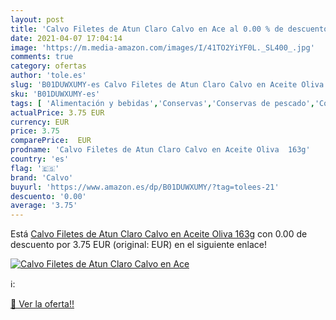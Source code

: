 ```yaml
---
layout: post
title: 'Calvo Filetes de Atun Claro Calvo en Ace al 0.00 % de descuento'
date: 2021-04-07 17:04:14
image: 'https://m.media-amazon.com/images/I/41TO2YiYF0L._SL400_.jpg'
comments: true
category: ofertas
author: 'tole.es'
slug: 'B01DUWXUMY-es Calvo Filetes de Atun Claro Calvo en Aceite Oliva 163g'
sku: 'B01DUWXUMY-es'
tags: [ 'Alimentación y bebidas','Conservas','Conservas de pescado','Conservas de pescado y marisco','atun','calvo','claro', ]
actualPrice: 3.75 EUR
currency: EUR
price: 3.75
comparePrice:  EUR
prodname: 'Calvo Filetes de Atun Claro Calvo en Aceite Oliva  163g'
country: 'es'
flag: '🇪🇸'
brand: 'Calvo'
buyurl: 'https://www.amazon.es/dp/B01DUWXUMY/?tag=tolees-21'
descuento: '0.00'
average: '3.75'
---
```


Está [Calvo Filetes de Atun Claro Calvo en Aceite Oliva  163g](https://www.amazon.es/dp/B01DUWXUMY/?tag=tolees-21) con 0.00 de descuento por 3.75 EUR (original:  EUR) en el siguiente enlace!

[![Calvo Filetes de Atun Claro Calvo en Ace](https://m.media-amazon.com/images/I/41TO2YiYF0L._SL400_.jpg)](https://www.amazon.es/dp/B01DUWXUMY/?tag=tolees-21)

ℹ️:


[🛒 Ver la oferta!!](https://www.amazon.es/dp/B01DUWXUMY/?tag=tolees-21)
